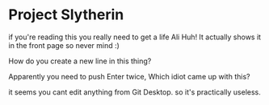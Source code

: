 # Project Slytherin
if you're reading this you really need to get a life Ali
Huh! It actually shows it in the front page so never mind :)

How do you create a new line in this thing?

Apparently you need to push Enter twice, Which idiot came up with this?

it seems you cant edit anything from Git Desktop. so it's practically useless.
